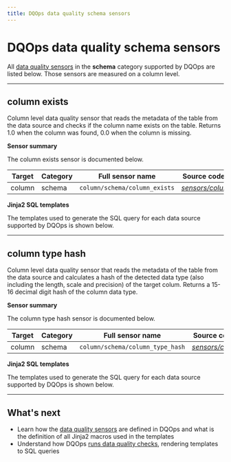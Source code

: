 ```yaml
---
title: DQOps data quality schema sensors
---
```

# DQOps data quality schema sensors
All [data quality sensors](../../../dqo-concepts/definition-of-data-quality-sensors.md) in the **schema** category supported by DQOps are listed below. Those sensors are measured on a column level.

---


## column exists
Column level data quality sensor that reads the metadata of the table from the data source and checks if the column name exists on the table.
 Returns 1.0 when the column was found, 0.0 when the column is missing.

**Sensor summary**

The column exists sensor is documented below.

| Target | Category | Full sensor name | Source code on GitHub |
|--------|----------|------------------|-----------------------|
| column | schema | <span class="no-wrap-code">`column/schema/column_exists`</span> | [*sensors/column/schema*](https://github.com/dqops/dqo/tree/develop/home/sensors/column/schema/) |







**Jinja2 SQL templates**

The templates used to generate the SQL query for each data source supported by DQOps is shown below.

___



## column type hash
Column level data quality sensor that reads the metadata of the table from the data source and calculates a hash of the detected data type (also including the length, scale and precision)
 of the target colum.
 Returns a 15-16 decimal digit hash of the column data type.

**Sensor summary**

The column type hash sensor is documented below.

| Target | Category | Full sensor name | Source code on GitHub |
|--------|----------|------------------|-----------------------|
| column | schema | <span class="no-wrap-code">`column/schema/column_type_hash`</span> | [*sensors/column/schema*](https://github.com/dqops/dqo/tree/develop/home/sensors/column/schema/) |







**Jinja2 SQL templates**

The templates used to generate the SQL query for each data source supported by DQOps is shown below.

___




## What's next
- Learn how the [data quality sensors](../../../dqo-concepts/definition-of-data-quality-sensors.md) are defined in DQOps and what is the definition of all Jinja2 macros used in the templates
- Understand how DQOps [runs data quality checks](../../../dqo-concepts/architecture/data-quality-check-execution-flow.md), rendering templates to SQL queries
